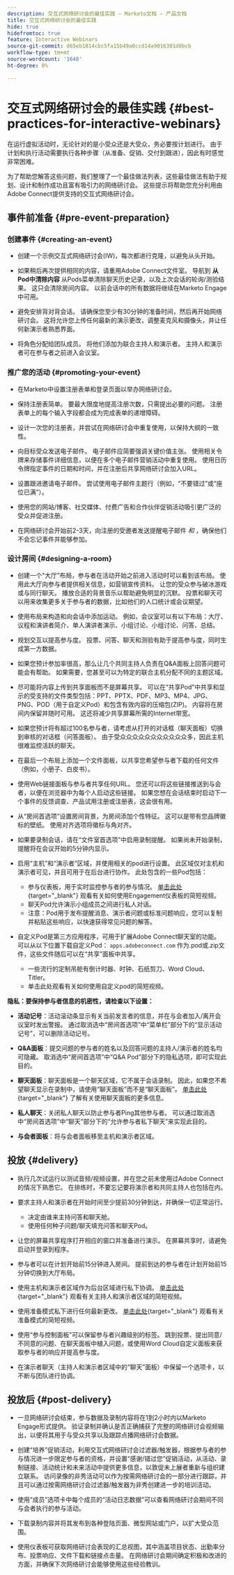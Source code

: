 ```yaml
---
description: 交互式网络研讨会的最佳实践 — Marketo文档 — 产品文档
title: 交互式网络研讨会的最佳实践
hide: true
hidefromtoc: true
feature: Interactive Webinars
source-git-commit: d65eb1814cbc5fa15b49a0ccd14a9016301d8bcb
workflow-type: tm+mt
source-wordcount: '1648'
ht-degree: 0%

---
```


# 交互式网络研讨会的最佳实践 {#best-practices-for-interactive-webinars}

在运行虚拟活动时，无论针对的是小受众还是大受众，务必要按计划进行。 由于计划和执行活动需要执行各种步骤（从准备、促销、交付到跟进），因此有时感觉非常困难。

为了帮助您解答这些问题，我们整理了一个最佳做法列表，这些最佳做法有助于规划、设计和制作成功且富有吸引力的网络研讨会。 这些提示将帮助您充分利用由Adobe Connect提供支持的交互式网络研讨会。

## 事件前准备 {#pre-event-preparation}

### 创建事件 {#creating-an-event}

* 创建一个示例交互式网络研讨会(IW)，每次都进行克隆，以避免从头开始。

* 如果稍后再次提供相同的内容，请重用Adobe Connect文件室。 导航到 **从Pod中清除内容** 从Pods菜单清除聊天历史记录，以及上次会话的轮询/测验结果。 这只会清除房间内容。 以前会话中的所有数据将继续在Marketo Engage中可用。

* 避免安排背对背会话。 请确保您至少有30分钟的准备时间，然后再开始网络研讨会。 这将允许您上传任何最新的演示更改，调整麦克风和摄像头，并让任何新演示者熟悉界面。

* 将角色分配给团队成员。 将他们添加为联合主持人和演示者。 主持人和演示者可在参与者之前进入会议室。

### 推广您的活动 {#promoting-your-event}

* 在Marketo中设置注册表单和登录页面以举办网络研讨会。

* 保持注册表简单。 要最大限度地提高注册次数，只需提出必要的问题。 注册表单上的每个输入字段都会成为完成表单的递增障碍。

* 设计一次您的注册表，并尝试在网络研讨会中重复使用，以保持大纲的一致性。

* 向目标受众发送电子邮件。 电子邮件应简要强调关键价值主张。 使用相关令牌来存储事件详细信息，以便在多个电子邮件营销活动中重复使用。 使用日历令牌指定事件的日期和时间，并在注册后共享网络研讨会加入URL。

* 设置跟进邀请电子邮件。 尝试使用电子邮件主题行（例如，“不要错过”或“座位已满”）。

* 使用您的网站/博客、社交媒体、付费广告和合作伙伴促销活动吸引更广泛的受众并促进注册。

* 在网络研讨会开始前2-3天，向注册的受邀者发送提醒电子邮件 _和_ ，确保他们不会忘记事件并能够参加。

### 设计房间 {#designing-a-room}

* 创建一个“大厅”布局，参与者在活动开始之前进入活动时可以看到该布局。 使用此大厅向参与者提供相关信息，如营销宣传资料。 让您的受众参与破冰游戏或与同行聊天。 播放合适的背景音乐以帮助避免明显的沉默。 投票和聊天可以用来收集更多关于参与者的数据，比如他们的人口统计或会议期望。

* 使用布局来构造和向会话中添加运动。 例如，会议室可以有以下布局：大厅、议程和演讲者简介、单人演讲者演示、小组讨论、小组讨论、问答、总结。

* 规划交互以提高参与度。 投票、问答、聊天和测验有助于提高参与度，同时生成第一方数据。

* 如果您预计参加率很高，那么让几个共同主持人负责在Q&amp;A面板上回答问题可能会有帮助。 如果需要，您甚至可以为特定的联合主机分配不同的主题区域。

* 尽可能将内容上传到共享面板而不是屏幕共享。 可以在“共享Pod”中共享和显示的受支持的文件类型包括：PPT、PPTX、PDF、MP3、MP4、JPG、PNG、POD（用于自定义Pod）和包含有效内容的压缩包(ZIP)。 内容将在房间内保留并随时可用。 这还将减少共享屏幕所需的Internet带宽。

* 如果您预计将有超过100名参与者，请考虑从打开的对话框（聊天面板）切换到审核的对话框（问答面板）。 由于受众众众众众众众众众众众多，因此主机很难监控活跃的聊天。

* 在最后一个布局上添加一个文件面板，以共享您希望参与者下载的任何文件（例如，小册子、白皮书）。

* 使用Web链接面板与参与者共享任何URL。 您还可以将这些链接推送到与会者，以便在浏览器中为每个人启动这些链接。 如果您想在会话结束时启动下一个事件的反馈调查、产品试用注册或注册表，这会很有用。

* 从“房间首选项”设置房间背景，为房间添加个性特征。 这可以是带有您品牌徽标的壁纸。 使用对齐选项将徽标与角对齐。

* 如果要录制会话，请在“文件室首选项”中启用录制提醒。 如果尚未开始录制，提醒将在会议开始的5分钟内显示。

* 启用“主机”和“演示者”区域，并使用相关的pod进行设置。 此区域仅对主机和演示者可见，并且可用于在后台进行协作。 此处包含的一些Pod包括：
   * 参与仪表板，用于实时监控参与者的参与情况。 [单击此处](https://www.youtube.com/watch?v=gf5fu0JK9Hk){target="_blank"} 观看有关如何使用Engagement仪表板的简短视频。
   * 聊天Pod允许演示小组成员之间进行私人对话。
   * 注意：Pod用于发布提醒消息、演示者问题或标准问题响应，您可以复制并粘贴这些响应，以快速获得常见问题的解答。

* 自定义Pod是第三方应用程序，可用于扩展Adobe Connect聊天室的功能。 可以从以下位置下载自定义Pod： `apps.adobeconnect.com` 作为.pod或.zip文件，这些文件随后可以在“共享”面板中共享。
   * 一些流行的定制吊舱有倒计时器、时钟、石纸剪刀、Word Cloud、Titler。
   * 单击此处观看有关如何使用自定义pod的简短视频。

**隐私：要保持参与者信息的机密性，请检查以下设置：**

* **活动记号**：活动滚动条显示有关当前发言者的信息，并在与会者加入/离开会议室时发出警报。 通过取消选中“房间首选项”中“菜单栏”部分下的“显示活动记号”，可以删除活动记号。

* **Q&amp;A面板**：提交问题的参与者的姓名以及回答问题的主持人/演示者的姓名均可隐藏。 取消选中“房间首选项”中“Q&amp;A Pod”部分下的隐私选项，即可实现此目的。

* **聊天面板**：聊天面板是一个聊天区域，它不属于会话录制。 因此，如果您不希望聊天显示在录制中，请使用“聊天面板”而不是“聊天面板”。 [单击此处](https://helpx.adobe.com/adobe-connect/using/notes-chat-q-a-polls.html#chat_panel){target="_blank"} 了解有关使用聊天面板的更多信息。

* **私人聊天**：关闭私人聊天以防止参与者Ping其他参与者。 可以通过取消选中“房间首选项”中“聊天”部分下的“允许参与者私下聊天”来实现此目的。

* **与会者面板**：将与会者面板移至主机和演示者区域。

## 投放 {#delivery}

* 执行几次试运行以测试音频/视频设置，并在您之前未使用过Adobe Connect的情况下熟悉它。 在排练时，不要忘记要将演示者和共同主持人也包括在内。

* 要求主持人和演示者在开始时间至少提前30分钟到达，并确保一切正常运行。
   * 决定由谁来主持问答和聊天舱。
   * 使用任何种子问题/聊天填充问答和聊天Pod。

* 让您的屏幕共享程序打开相应的窗口并准备进行演示。 在屏幕共享时，请避免启动并登录到程序。

* 参与者可以在计划开始前15分钟进入房间。 提前到达的参与者在计划开始前15分钟切换到大厅布局。

* 使用主机和演示者区域作为后台区域进行私下协调。 [单击此处](https://www.youtube.com/watch?v=11GkcvIUttY){target="_blank"} 观看有关主持人和演示者区域的简短视频。

* 使用准备模式私下进行任何最新更改。 [单击此处](https://www.youtube.com/watch?v=kUya84sx-E4){target="_blank"} 观看有关准备模式的简短视频。

* 使用“参与控制面板”可以保留参与者兴趣级别的标签。 跳到投票、提出同意/不同意的问题、在聊天面板中植入问题，或使用Word Cloud自定义面板来获取参与者的响应并提高参与度。

* 在演示者聊天（主持人和演示者区域中的“聊天”面板）中保留一个选项卡，以不断与团队进行协调。

## 投放后 {#post-delivery}

* 一旦网络研讨会结束，参与数据及录制内容将在1到2小时内以Marketo Engage形式提供。 验证录制并确认是否正确捕获了完整的网络研讨会视频输出，以便将其用于与受众共享以及跟踪点播网络研讨会数据。

* 创建“培养”促销活动，利用交互式网络研讨会过滤器/触发器，根据参与者的参与情况进一步限定参与者的资格，并设置“感谢/错过您”促销活动，从活动、录制链接、活动统计和未来活动中提供更多信息，以敦促未上展者重新与组织建立联系。 访问录像的非秀活动可以作为按需网络研讨会的一部分进行跟踪，并且可以通过按需网络研讨会过滤器/触发器为非秀创建进一步的培训活动。

* 使用“成员”选项卡中每个成员的“活动日志数据”可以查看网络研讨会期间不同与会者执行的参与活动。

* 下载录制内容并将其发布到各种登陆页面、微型网站或门户，以扩大受众范围。

* 使用仪表板可获取网络研讨会表现的汇总视图，其中涵盖项目状态、出勤率分布、投票响应、文件下载和链接点击量。 在网络研讨会期间确定积极和改进的方面，并确保下次网络研讨会能够使用这些经验教训。
